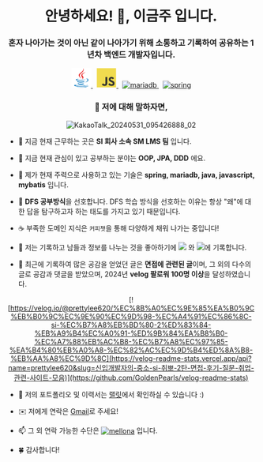 <h1 align="center">  안녕하세요! 👋, 이금주 입니다.</h1>
<h3 align="center">혼자 나아가는 것이 아닌 같이 나아가기 위해 소통하고 기록하여 공유하는 1년차 백엔드 개발자입니다. </h3>
<p align="center"> <a href="https://www.java.com" target="_blank" rel="noreferrer"> <img src="https://raw.githubusercontent.com/devicons/devicon/master/icons/java/java-original.svg" alt="java" width="40" height="40"/> </a> &nbsp; <a href="https://developer.mozilla.org/en-US/docs/Web/JavaScript" target="_blank" rel="noreferrer"> <img src="https://raw.githubusercontent.com/devicons/devicon/master/icons/javascript/javascript-original.svg" alt="javascript" width="40" height="40"/> </a> &nbsp; <a href="https://mariadb.org/" target="_blank" rel="noreferrer"> <img src="https://www.vectorlogo.zone/logos/mariadb/mariadb-icon.svg" alt="mariadb" width="40" height="40"/> </a> &nbsp; <a href="https://spring.io/" target="_blank" rel="noreferrer"> <img src="https://www.vectorlogo.zone/logos/springio/springio-icon.svg" alt="spring" width="40" height="40"/> </a> </p>

<h3 align="center">  🐇 저에 대해 말하자면, </h3>
<p align ="center"> <img src="https://github.com/user-attachments/assets/79379010-591b-4608-8fa7-ec1fec6d8840" alt="KakaoTalk_20240531_095426888_02" width="300"> </p>

- 🔭 지금 현재 근무하는 곳은 **SI 회사 소속 SM LMS 팀** 입니다.

- 🌱 지금 현재 관심이 있고 공부하는 분야는 **OOP, JPA, DDD** 에요.

- 💬 제가 현재 주력으로 사용하고 있는 기술은 **spring, mariadb, java, javascript, mybatis** 입니다.

- 📑 **DFS 공부방식**을 선호합니다. DFS 학습 방식을 선호하는 이유는 항상 "왜"에 대한 답을 탐구하고자 하는 태도를 가지고 있기 때문입니다.

- ☕ 부족한 도메인 지식은 `커피챗`을 통해 다양하게 채워 나가는 중입니다!

- 📝 저는 기록하고 남들과 정보를 나누는 것을 좋아하기에 <a href="https://velog.io/@prettylee620"><img src="https://img.shields.io/badge/Velog-20C997?style=flat-square&logo=Velog&logoColor=white&https://velog.io/@prettylee620" /></a> 와  <a href="https://mellona.oopy.io/"><img src="https://img.shields.io/badge/Notion-000000?style=flat-square&logo=Notion&logoColor=white"></a>에 기록합니다.

- 📌 최근에 기록하여 많은 공감을 얻었던 글은 **면접에 관련된 글**이며, 그 외의 다수의 글로 공감과 댓글을 받았으며, 2024년 **velog 팔로워 100명 이상**을 달성하였습니다.

<div align="center"> 
 
[![https://velog.io/@prettylee620/%EC%8B%A0%EC%9E%85%EA%B0%9C%EB%B0%9C%EC%9E%90%EC%9D%98-%EC%A4%91%EC%86%8C-si-%EC%B7%A8%EB%BD%80-2%ED%83%84-%EB%A9%B4%EC%A0%91-%ED%9B%84%EA%B8%B0-%EC%A7%88%EB%AC%B8-%EC%B7%A8%EC%97%85-%EA%B4%80%EB%A0%A8-%EC%82%AC%EC%9D%B4%ED%8A%B8-%EB%AA%A8%EC%9D%8C](https://velog-readme-stats.vercel.app/api?name=prettylee620&slug=신입개발자의-중소-si-취뽀-2탄-면접-후기-질문-취업-관련-사이트-모음)](https://github.com/GoldenPearls/velog-readme-stats) 
</div>

- 📄 저의 포트폴리오 및 이력서는 [랠릿](https://www.rallit.com/resumes/6107@prettylee620/%EC%9D%B4%EA%B8%88%EC%A3%BC(%EC%88%98%EC%A0%95%20%EC%A4%91))에서 확인하실 수 있습니다 :)

- ✉️ 저에게 연락은 [Gmail](prettylee620@gmail.com)로 주세요!

- 📫 그 외 연락 가능한 수단은 <a href="https://linkedin.com/in/mellona" target="blank"><img align="center" src="https://raw.githubusercontent.com/rahuldkjain/github-profile-readme-generator/master/src/images/icons/Social/linked-in-alt.svg" alt="mellona" height="15" width="40" /></a> 입니다.

- 🍀 감사합니다!


<!--<div style="display: flex;">
  <img src="https://github-readme-stats.vercel.app/api?username=GoldenPearls&show_icons=true&theme=radical" alt="Anurag's GitHub stats" 
       />
  <img src="https://github-readme-stats.vercel.app/api/top-langs/?username=GoldenPearls&layout=compact&theme=dark" alt="Top Langs" />--!>








